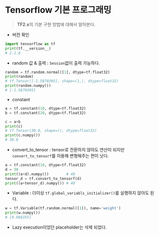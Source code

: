 # Tensorflow 기본 프로그래밍

>**TF2.x**의 기본 구현 방법에 대해서 알아본다.

* 버전 확인

```python
import tensorflow as tf
print(tf.__version__)
# 2.1.0
```



* random 값 & 출력 : `Session`없이 출력 가능하다.

```python
random = tf.random.normal([1], dtype=tf.float32)
print(random)
# tf.Tensor([-1.5870395], shape=(1,), dtype=float32)
print(random.numpy())
# [-1.5870395]
```



* constant

```python
a = tf.constant(10, dtype=tf.float32)
b = tf.constant(20, dtype=tf.float32)

c = a+b
print(c)
# tf.Tensor(30.0, shape=(), dtype=float32)
print(c.numpy())
# 30.0
```



* convert_to_tensor : tensor로 전환하지 않아도 연산이 되지만 `convert_to_tensorf`를 이용해 변형해주는 편이 낫다.

```python
a = tf.constant(10, dtype=tf.float32) 
d = 30
print((a+d).numpy())        # 40
tensor_d = tf.convert_to_tensorf(d)
print((a+tensor_d).numpy()) # 40
```



* Variable : 더이상 `tf.global_variabls_initializer()`를 실행하지 않아도 된다.

```python
w = tf.Variable(tf.random.normal([1]), name='weight')
print(w.numpy())
# [0.966355]
```



* Lazy execution이었던 placeholder는 삭제 되었다.



